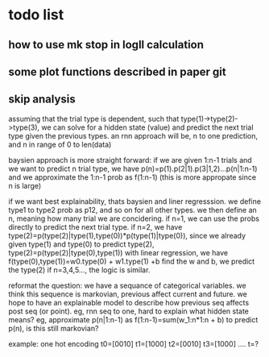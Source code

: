# todo list





## how to use mk stop in logll calculation




## some plot functions described in paper git




## skip analysis
assuming that the trial type is dependent, such that type(1)->type(2)->type(3), we can solve for a hidden state (value) and predict the next trial type given the previous types.
an rnn approach will be, n to one prediction, and n in range of 0 to len(data)

baysien approach is more straight forward:
if we are given 1:n-1 trials and we want to predict n trial type, we have p(n)=p(1).p(2|1).p(3|1,2)...p(n|1:n-1)
and we approximate the 1:n-1 prob as f(1:n-1) (this is more appropate since n is large)

if we want best explainability, thats baysien and liner regresssion.
we define type1 to type2 prob as p12, and so on for all other types.
we then define an n, meaning how many trial we are concidering.
if n=1, we can use the probs directly to predict the next trial type.
if n=2, we have type(2)=p(type(2)|type(1),type(0))*p(type(1)|type(0)), since we already given type(1) and type(0) to predict type(2), type(2)=p(type(2)|type(0),type(1))
with linear regression, we have f(type(0),type(1))=w0.type(0) + w1.type(1) +b
find the w and b, we predict the type(2)
if n=3,4,5..., the logic is similar.

reformat the question:
we have a sequance of categorical variables.
we think this sequence is markovian, previous affect current and future.
we hope to have an explainable model to describe how previous seq affects post seq (or point).
eg, rnn seq to one, hard to explain what hidden state means?
eg, approximate p(n|1:n-1) as f(1:n-1)=sum(w_1:n*1:n + b) to predict p(n), is this still markovian?

example:
one hot encoding
t0=[0010]
t1=[1000]
t2=[0010]
t3=[1000]
....
t=?

## 